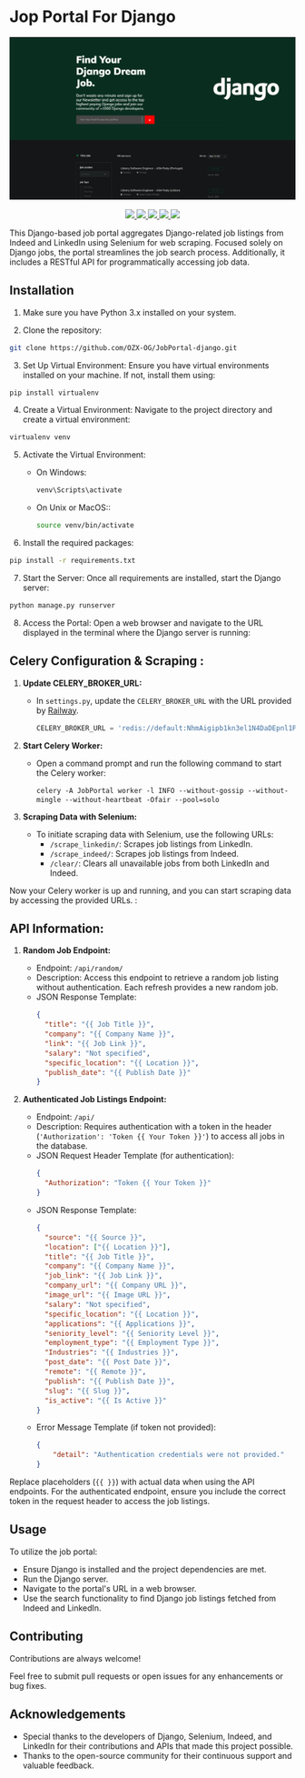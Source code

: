 # Jop Portal For Django
<p align="center">
    <img src="img/logo1.png">
</p>
<p align="center">
    <a href="#Git" alt="Git">
        <img src="https://img.shields.io/badge/git-%23F05033.svg?style=for-the-badge&logo=git&logoColor=white" />
    </a>
    <a href="https://github/OZX-OG" alt="Github">
        <img src="https://img.shields.io/badge/github-%23121011.svg?style=for-the-badge&logo=github&logoColor=white"/>
    </a>
    <a href="https://www.djangoproject.com/" alt="Django">
        <img src="https://img.shields.io/badge/-Django-092E20.svg?style=for-the-badge&logo=django"/>
    </a>
    <a href="https://python.org/" alt="Python">
        <img src="https://img.shields.io/badge/-Python3-F7D756.svg?style=for-the-badge&logo=python"/>
    </a>
    <a href="https://www.selenium.dev/" alt="selenium">
        <img src="https://img.shields.io/badge/selenium-00AE00.svg?style=for-the-badge&logo=selenium&logoColor=white"/>
    </a>
</p>

This Django-based job portal aggregates Django-related job listings from Indeed and LinkedIn using Selenium for web scraping. Focused solely on Django jobs, the portal streamlines the job search process. Additionally, it includes a RESTful API for programmatically accessing job data.


## Installation

1. Make sure you have Python 3.x installed on your system.

2. Clone the repository:
```bash
git clone https://github.com/OZX-OG/JobPortal-django.git
```
3. Set Up Virtual Environment:
Ensure you have virtual environments installed on your machine. If not, install them using:
```bash
pip install virtualenv
```

4. Create a Virtual Environment:
Navigate to the project directory and create a virtual environment:
```bash
virtualenv venv
```

5. Activate the Virtual Environment:

   - On Windows:
      ```bash
      venv\Scripts\activate
      ```
      
   - On Unix or MacOS::
      ```bash
      source venv/bin/activate
      ```

6. Install the required packages:

```bash
pip install -r requirements.txt
```

7. Start the Server:
Once all requirements are installed, start the Django server:
```bash
python manage.py runserver
```

8. Access the Portal:
Open a web browser and navigate to the URL displayed in the terminal where the Django server is running:

## Celery Configuration & Scraping :

1. **Update CELERY_BROKER_URL:**
   - In `settings.py`, update the `CELERY_BROKER_URL` with the URL provided by  [Railway](https://railway.app/).
     ```python
     CELERY_BROKER_URL = 'redis://default:NhmAigipb1kn3el1N4DaDEpnl1PpNcCe@viaduct.proxy.rlwy.net:39379'
     ```

2. **Start Celery Worker:**
   - Open a command prompt and run the following command to start the Celery worker:
     ```
     celery -A JobPortal worker -l INFO --without-gossip --without-mingle --without-heartbeat -Ofair --pool=solo
     ```

3. **Scraping Data with Selenium:**
   - To initiate scraping data with Selenium, use the following URLs:
     - `/scrape_linkedin/`: Scrapes job listings from LinkedIn.
     - `/scrape_indeed/`: Scrapes job listings from Indeed.
     - `/clear/`: Clears all unavailable jobs from both LinkedIn and Indeed.

Now your Celery worker is up and running, and you can start scraping data by accessing the provided URLs.
:

## API Information:

1. **Random Job Endpoint:**
   - Endpoint: `/api/random/`
   - Description: Access this endpoint to retrieve a random job listing without authentication. Each refresh provides a new random job.
   - JSON Response Template:
     ```json
     {
       "title": "{{ Job Title }}",
       "company": "{{ Company Name }}",
       "link": "{{ Job Link }}",
       "salary": "Not specified",
       "specific_location": "{{ Location }}",
       "publish_date": "{{ Publish Date }}"
     }
     ```

2. **Authenticated Job Listings Endpoint:**
   - Endpoint: `/api/`
   - Description: Requires authentication with a token in the header (`'Authorization': 'Token {{ Your Token }}'`) to access all jobs in the database.
   - JSON Request Header Template (for authentication):
     ```json
     {
       "Authorization": "Token {{ Your Token }}"
     }
     ```
   - JSON Response Template:
     ```json
     {
       "source": "{{ Source }}",
       "location": ["{{ Location }}"],
       "title": "{{ Job Title }}",
       "company": "{{ Company Name }}",
       "job_link": "{{ Job Link }}",
       "company_url": "{{ Company URL }}",
       "image_url": "{{ Image URL }}",
       "salary": "Not specified",
       "specific_location": "{{ Location }}",
       "applications": "{{ Applications }}",
       "seniority_level": "{{ Seniority Level }}",
       "employment_type": "{{ Employment Type }}",
       "Industries": "{{ Industries }}",
       "post_date": "{{ Post Date }}",
       "remote": "{{ Remote }}",
       "publish": "{{ Publish Date }}",
       "slug": "{{ Slug }}",
       "is_active": "{{ Is Active }}"
     }
     ```
   - Error Message Template (if token not provided):
     ```json
     {
         "detail": "Authentication credentials were not provided."
     }
     ```

Replace placeholders (`{{ }}`) with actual data when using the API endpoints. For the authenticated endpoint, ensure you include the correct token in the request header to access the job listings.



## Usage

To utilize the job portal:

- Ensure Django is installed and the project dependencies are met.
- Run the Django server.
- Navigate to the portal's URL in a web browser.
- Use the search functionality to find Django job listings fetched from Indeed and LinkedIn.
## Contributing

Contributions are always welcome!

Feel free to submit pull requests or open issues for any enhancements or bug fixes.


## Acknowledgements

- Special thanks to the developers of Django, Selenium, Indeed, and LinkedIn for their contributions and APIs that made this project possible.
- Thanks to the open-source community for their continuous support and valuable feedback.
